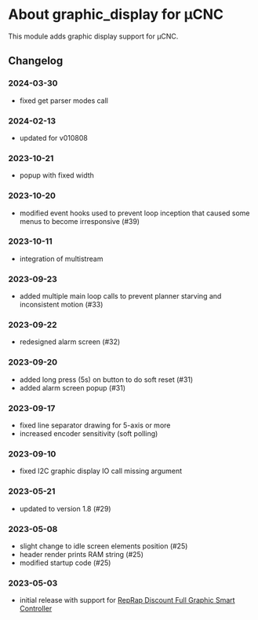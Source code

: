 # About graphic_display for µCNC

This module adds graphic display support for µCNC.

## Changelog

### 2024-03-30

- fixed get parser modes call

### 2024-02-13

- updated for v010808

### 2023-10-21
- popup with fixed width

### 2023-10-20
- modified event hooks used to prevent loop inception that caused some menus to become irresponsive (#39)

### 2023-10-11
- integration of multistream

### 2023-09-23
- added multiple main loop calls to prevent planner starving and inconsistent motion (#33)

### 2023-09-22
- redesigned alarm screen (#32)

### 2023-09-20
- added long press (5s) on button to do soft reset (#31)
- added alarm screen popup (#31)


### 2023-09-17
- fixed line separator drawing for 5-axis or more
- increased encoder sensitivity (soft polling)

### 2023-09-10
- fixed I2C graphic display IO call missing argument

### 2023-05-21

- updated to version 1.8 (#29)

### 2023-05-08

- slight change to idle screen elements position (#25)
- header render prints RAM string (#25)
- modified startup code (#25)

### 2023-05-03

- initial release with support for [RepRap Discount Full Graphic Smart Controller](https://reprap.org/wiki/RepRapDiscount_Full_Graphic_Smart_Controller)
